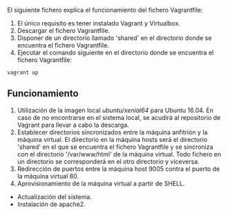 El siguiente fichero explica el funcionamiento del fichero Vagrantfile:
1. El único requisito es tener instalado Vagrant y Virtualbox.
2. Descargar el fichero Vagrantfile.
3. Disponer de un directorio llamado 'shared' en el directorio donde se encuentra el fichero Vagrantfile.
3. Ejecutar el comando siguiente en el directorio donde se encuentra el fichero Vagrantfile:

`vagrant up`

## Funcionamiento

1. Utilización de la imagen local *ubuntu/xenial64* para Ubuntu 16.04. En caso de no encontrarse en el sistema local, se acudirá al repositorio de Vagrant para llevar a cabo la descarga.
2. Establecer directorios sincronizados entre la máquina anfitrión y la máquina virtual. El directorio en la máquina hosts será el directorio 'shared' en el que se encuentra el fichero Vagrantfile y se sincroniza con el directorio '/var/www/html' de la máquina virtual. Todo fichero en un directorio se corresponderá en el otro directorio y viceversa.
3. Redirección de puertos entre la máquina host 9005 contra el puerto de la máquina virtual 80.
4. Aprovisionamiento de la máquina virtual a partir de SHELL.
  + Actualización del sistema.
  + Instalación de apache2.
